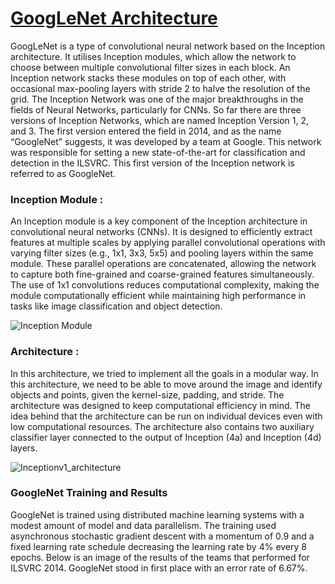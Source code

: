 # [GoogLeNet Architecture](https://github.com/aiaaee/GoogLeNet/blob/main/GoogLeNet.ipynb)
GoogLeNet is a type of convolutional neural network based on the Inception architecture. It utilises Inception modules, which allow the network to choose between multiple convolutional filter sizes in each block. An Inception network stacks these modules on top of each other, with occasional max-pooling layers with stride 2 to halve the resolution of the grid.
The Inception Network was one of the major breakthroughs in the fields of Neural Networks, particularly for CNNs. So far there are three versions of Inception Networks, which are named Inception Version 1, 2, and 3. The first version entered the field in 2014, and as the name “GoogleNet” suggests, it was developed by a team at Google. This network was responsible for setting a new state-of-the-art for classification and detection in the ILSVRC. This first version of the Inception network is referred to as GoogleNet.



### Inception Module : 
An Inception module is a key component of the Inception architecture in convolutional neural networks (CNNs). It is designed to efficiently extract features at multiple scales by applying parallel convolutional operations with varying filter sizes (e.g., 1x1, 3x3, 5x5) and pooling layers within the same module. These parallel operations are concatenated, allowing the network to capture both fine-grained and coarse-grained features simultaneously. The use of 1x1 convolutions reduces computational complexity, making the module computationally efficient while maintaining high performance in tasks like image classification and object detection.

![Inception Module](https://github.com/user-attachments/assets/14371a02-9d29-4f2f-9ac1-4c311f69517e)


### Architecture : 
In this architecture, we tried to implement all the goals in a modular way. In this architecture, we need to be able to move around the image and identify objects and points, given the kernel-size, padding, and stride.  The architecture was designed to keep computational efficiency in mind. The idea behind that the architecture can be run on individual devices even with low computational resources. The architecture also contains two auxiliary classifier layer connected to the output of Inception (4a) and Inception (4d) layers.

![Inceptionv1_architecture](https://github.com/user-attachments/assets/e917a352-df28-47f4-9752-cf71ff1295a0)



### GoogleNet Training and Results
GoogleNet is trained using distributed machine learning systems with a modest amount of model and data parallelism. The training used asynchronous stochastic gradient descent with a momentum of 0.9 and a fixed learning rate schedule decreasing the learning rate by 4% every 8 epochs. Below is an image of the results of the teams that performed for ILSVRC 2014. GoogleNet stood in first place with an error rate of 6.67%.


